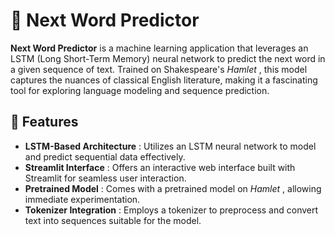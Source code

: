 # 🧠 Next Word Predictor

**Next Word Predictor** is a machine learning application that leverages an LSTM (Long Short-Term Memory) neural network to predict the next word in a given sequence of text. Trained on Shakespeare's  *Hamlet* , this model captures the nuances of classical English literature, making it a fascinating tool for exploring language modeling and sequence prediction.

## 🚀 Features

* **LSTM-Based Architecture** : Utilizes an LSTM neural network to model and predict sequential data effectively.
* **Streamlit Interface** : Offers an interactive web interface built with Streamlit for seamless user interaction.
* **Pretrained Model** : Comes with a pretrained model on  *Hamlet* , allowing immediate experimentation.
* **Tokenizer Integration** : Employs a tokenizer to preprocess and convert text into sequences suitable for the model.
